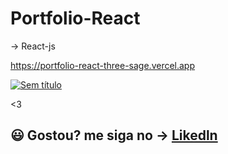 # Portfolio-React

->  React-js

https://portfolio-react-three-sage.vercel.app

[![Sem título](https://user-images.githubusercontent.com/97729476/202829287-1b0463da-f045-4bc3-80a4-b3559feaf73e.png)](url)


<3 
## 😃 Gostou? me siga no -> [Likedln](https://www.linkedin.com/in/thales-ian-carlesso-975014214/)
